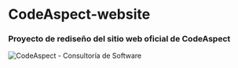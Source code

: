 # CodeAspect-website


### Proyecto de rediseño del sitio web oficial de CodeAspect


![CodeAspect - Consultoría de Software](https://github.com/worksatschoolofengineering/CodeAspect-website/assets/100228633/657f6e2c-e031-4212-b51a-beca5410c6c3)
